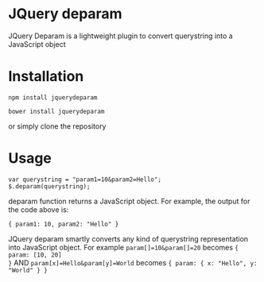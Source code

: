# JQuery deparam
JQuery Deparam is a lightweight plugin to convert querystring into a JavaScript object

# Installation
<pre><code>npm install jquerydeparam</code></pre>
<pre><code>bower install jquerydeparam</code></pre>
or simply clone the repository

# Usage
<pre><code>var querystring = "param1=10&amp;param2=Hello";
$.deparam(querystring);</code></pre>
deparam function returns a JavaScript object. For example, the output for the code above is:
<pre><code>{ param1: 10, param2: "Hello" }</code></pre>

JQuery deparam smartly converts any kind of querystring representation into JavaScript object. For example <code>param[]=10&param[]=20</code> becomes <code>{ param: [10, 20] }</code>
AND
<code>param[x]=Hello&param[y]=World</code> becomes <code>{ param: { x: "Hello", y: "World" } }</code>
